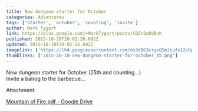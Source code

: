 ```yaml
---
title: New dungeon starter for October
categories: Adventures
tags: ['starter', 'october', 'counting', 'invite']
author: Mark Tygart
link: https://plus.google.com/+MarkTygart/posts/CQZn3obVBnK
published: 2015-10-10T20:02:26.692Z
updated: 2015-10-10T20:02:26.692Z
imagelink: ['https://lh4.googleusercontent.com/os3dBG3cryvQSmJcufx12cDpwqoNSTonyERBcW75sVfmuuzosyhfyACs1N0Pt2Ak8Bq4E1QWYzJGqwUqXhikjKPoLEHIgdKZwqOY8OUlqoWHdaQkC4iXqOgFFOIQWTEZc8hmaKAf=s1600']
thumblinks: ['2015-10-10-new-dungeon-starter-for-october_tb.png']
---
```


New dungeon starter for October (25th and counting...)<br />Invite a balrog to the barbecue...


Attachment:

<a href='https://drive.google.com/file/d/0B7cav44145d9NGFBTWM2bHNvSmM/view?usp=sharing'>Mountain of Fire.pdf - Google Drive</a>

